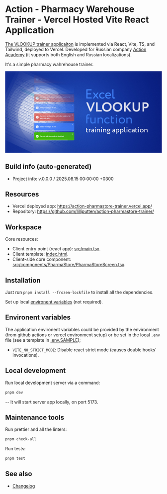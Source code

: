 <!--
 @since 2025.08.13, 15:23
 @changed 2025.08.13, 15:23
-->

# Action - Pharmacy Warehouse Trainer - Vercel Hosted Vite React Application

[The VLOOKUP trainer applicaiton](https://action-pharmastore-trainer.vercel.app/?en) is implemented via React, Vite, TS, and Tailwind, deployed to Vercel. Developed for Russian company [Action Academy](https://academy.action-mcfr.ru/) (it supports both English and Russian localizations).

It's a simple pharmacy wahrehouse trainer.

![Application banner](public/opengraph-image.jpg "Application banner")

## Build info (auto-generated)

- Project info: v.0.0.0 / 2025.08.15 00:00:00 +0300

## Resources

- Vercel deployed app: https://action-pharmastore-trainer.vercel.app/
- Repository: https://github.com/lilliputten/action-pharmastore-trainer/

## Workspace

Core resources:

- Client entry point (react app): [src/main.tsx](src/main.tsx).
- Client template: [index.html](index.html).
- Client-side core component: [src/components/PharmaStore/PharmaStoreScreen.tsx](src/components/PharmaStore/PharmaStoreScreen.tsx).

## Installation

Just run `pnpm install --frozen-lockfile` to install all the dependencies.

Set up local [environent variables](#environent-variables) (not required).

## Environent variables

The application environent variables could be provided by the environment (from github actions or vercel environment setup) or be set in the local `.env` file (see a template in [.env.SAMPLE](.env.SAMPLE));

- `VITE_NO_STRICT_MODE`: Disable react strict mode (causes double hooks' invocations).

## Local development

Run local development server via a command:

```bash
pnpm dev
```

-- It will start server app locally, on port 5173.

## Maintenance tools

Run prettier and all the linters:

```bash
pnpm check-all
```

Run tests:

```bash
pnpm test
```

## See also

- [Changelog](CHANGELOG.md)
